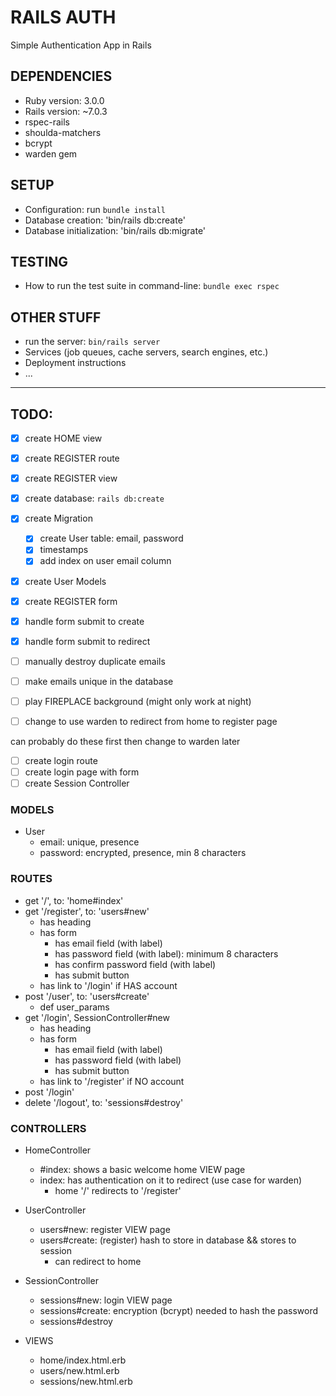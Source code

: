 # RAILS AUTH

Simple Authentication App in Rails

## DEPENDENCIES

- Ruby version: 3.0.0
- Rails version: ~7.0.3
- rspec-rails
- shoulda-matchers
- bcrypt
- warden gem

## SETUP

- Configuration: run `bundle install`
- Database creation: 'bin/rails db:create'
- Database initialization: 'bin/rails db:migrate'

## TESTING

- How to run the test suite in command-line: `bundle exec rspec`

## OTHER STUFF

- run the server: `bin/rails server`
- Services (job queues, cache servers, search engines, etc.)
- Deployment instructions
- ...

---

## TODO:

- [x] create HOME view
- [x] create REGISTER route
- [x] create REGISTER view
- [x] create database: `rails db:create`
- [x] create Migration
    - [x] create User table: email, password
    - [x] timestamps
    - [x] add index on user email column
- [x] create User Models
- [x] create REGISTER form
- [x] handle form submit to create
- [x] handle form submit to redirect
- [ ] manually destroy duplicate emails
- [ ] make emails unique in the database

- [ ] play FIREPLACE background (might only work at night)

- [ ] change to use warden to redirect from home to register page

can probably do these first then change to warden later
- [ ] create login route
- [ ] create login page with form
- [ ] create Session Controller

### MODELS

- User
    - email: unique, presence
    - password: encrypted, presence, min 8 characters

### ROUTES

- get '/', to: 'home#index'
- get '/register', to: 'users#new'
    - has heading 
    - has form
      - has email field (with label)
      - has password field (with label): minimum 8 characters
      - has confirm password field (with label)
      - has submit button
    - has link to '/login' if HAS account
- post '/user', to: 'users#create'
    - def user_params
- get '/login', SessionController#new
    - has heading 
    - has form
      - has email field (with label)
      - has password field (with label)
      - has submit button
    - has link to '/register' if NO account
- post '/login'
- delete '/logout', to: 'sessions#destroy'

### CONTROLLERS

- HomeController
    - #index: shows a basic welcome home VIEW page
    - index: has authentication on it to redirect (use case for warden)
        - home '/' redirects to '/register'
- UserController
    - users#new: register VIEW page
    - users#create: (register) hash to store in database && stores to session 
        - can redirect to home
- SessionController
    - sessions#new: login VIEW page
    - sessions#create: encryption (bcrypt) needed to hash the password
    - sessions#destroy

- VIEWS
    - home/index.html.erb
    - users/new.html.erb
    - sessions/new.html.erb



